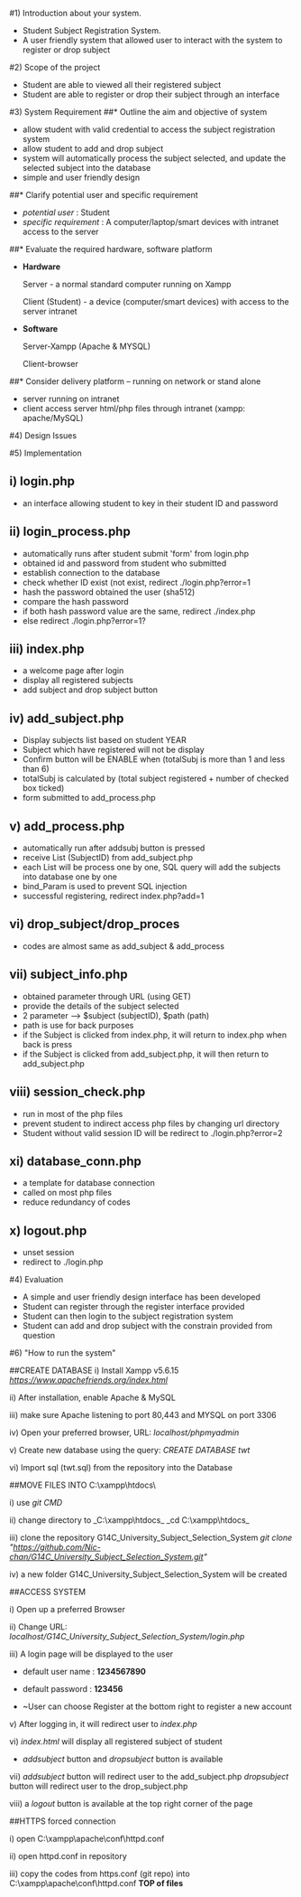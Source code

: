 #1) Introduction about your system.
 - Student Subject Registration System.
 - A user friendly system that allowed user to interact with the system to register or drop subject

#2) Scope of the project
- Student are able to viewed all their registered subject
- Student are able to register or drop their subject through an interface

#3) System Requirement
##* Outline the aim and objective of system 
- allow student with valid credential to access the subject registration system
- allow student to add and drop subject 
- system will automatically process the subject selected, and update the selected subject into the database
- simple and user friendly design

##* Clarify potential user and specific requirement
- *potential user* : Student
- *specific requirement* : A computer/laptop/smart devices with intranet access to the server

##* Evaluate the required hardware, software platform 
- __Hardware__

  Server           - a normal standard computer running on Xampp

  Client (Student) - a device (computer/smart devices) with access to the server intranet

- __Software__

  Server-Xampp (Apache & MYSQL)

  Client-browser


##* Consider delivery platform – running on network or stand alone
- server running on intranet
- client access server html/php files through intranet (xampp: apache/MySQL)



#4) Design Issues

#5) Implementation

## i) login.php 
- an interface allowing student to key in their student ID and password

## ii) login_process.php
- automatically runs after student submit 'form' from login.php
- obtained id and password from student who submitted
- establish connection to the database
- check whether ID exist (not exist, redirect ./login.php?error=1
- hash the password obtained the user (sha512)
- compare the hash password 
- if both hash password value are the same, redirect ./index.php
- else redirect ./login.php?error=1?

## iii) index.php
 - a welcome page after login
 - display all registered subjects
 - add subject and drop subject button
 
 
## iv) add_subject.php
 - Display subjects list based on student YEAR
 - Subject which have registered will not be display
 - Confirm button will be ENABLE when (totalSubj is more than 1 and less than 6)
 - totalSubj is calculated by (total subject registered +  number of checked box ticked)
 - form submitted to add_process.php

## v) add_process.php
 - automatically run after addsubj button is pressed
 - receive List (SubjectID) from add_subject.php
 - each List will be process one by one, SQL query will add the subjects into database one by one
 - bind_Param is used to prevent SQL injection
 - successful registering, redirect index.php?add=1

## vi) drop_subject/drop_proces
 - codes are almost same as add_subject & add_process

## vii) subject_info.php
 - obtained parameter through URL (using GET)
 - provide the details of the subject selected
 - 2 parameter --> $subject (subjectID), $path (path)
 - path is use for back purposes
 - if the Subject is clicked from index.php,  it will return to index.php when back is press
 - if the Subject is clicked from add_subject.php, it will then return to add_subject.php  
 
## viii) session_check.php
 - run in most of the php files
 - prevent student to indirect access php files by changing url directory
 - Student without valid session ID will be redirect to ./login.php?error=2
 
## xi) database_conn.php
 - a template for database connection
 - called on most php files 
 - reduce redundancy of codes 

## x) logout.php
 - unset session
 - redirect to ./login.php

#4) Evaluation
- A simple and user friendly design interface has been developed
- Student can register through the register interface provided
- Student can then login to the subject registration system
- Student can add and drop subject with the constrain provided from question

#6) "How to run the system"

##CREATE DATABASE
i) Install Xampp v5.6.15 _https://www.apachefriends.org/index.html_

ii) After installation, enable Apache & MySQL

iii) make sure Apache listening to port 80,443 and MYSQL on port 3306

iv) Open your preferred browser, URL: _localhost/phpmyadmin_

v) Create new database using the query: _CREATE DATABASE twt_

vi) Import sql (twt.sql) from the repository into the Database

##MOVE FILES INTO C:\xampp\htdocs\

i) use _git CMD_

ii) change directory to _C:\xampp\htdocs\_
_cd C:\xampp\htdocs\_

iii) clone the repository G14C_University_Subject_Selection_System
_git clone "https://github.com/Nic-chan/G14C_University_Subject_Selection_System.git"_

iv) a new folder G14C_University_Subject_Selection_System will be created

##ACCESS SYSTEM

i) Open up a preferred Browser

ii) Change URL: _localhost/G14C_University_Subject_Selection_System/login.php_

iii) A login page will be displayed to the user

- default user name : __1234567890__

- default password  : __123456__

- ~User can choose Register at the bottom right to register a new account

v) After logging in, it will redirect user to _index.php_

vi) _index.html_ will display all registered subject of student
- _addsubject_ button and _dropsubject_ button is available

vii) 
_addsubject_ button will redirect user to the add_subject.php
_dropsubject_ button will redirect user to the drop_subject.php

viii) a _logout_ button is available at the top right corner of the page

##HTTPS forced connection

i) open C:\xampp\apache\conf\httpd.conf

ii) open httpd.conf in repository

iii) copy the codes from https.conf (git repo) into C:\xampp\apache\conf\httpd.conf __TOP of files__
